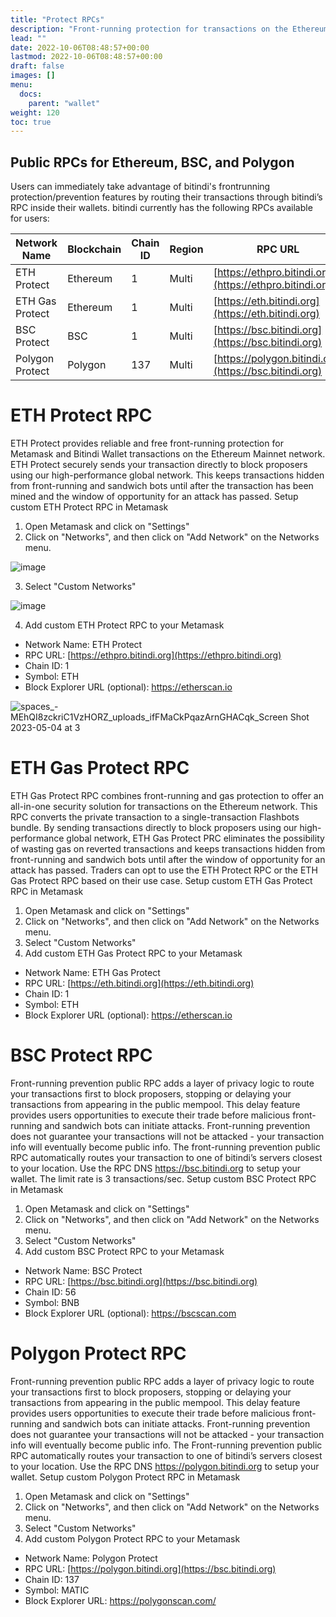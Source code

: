 ```yaml
---
title: "Protect RPCs"
description: "Front-running protection for transactions on the Ethereum, BSC and Polygon Network."
lead: ""
date: 2022-10-06T08:48:57+00:00
lastmod: 2022-10-06T08:48:57+00:00
draft: false
images: []
menu:
  docs:
    parent: "wallet"
weight: 120
toc: true
---
```

## Public RPCs for Ethereum, BSC, and Polygon

Users can immediately take advantage of bitindi's frontrunning protection/prevention features by routing their transactions through bitindi’s RPC inside their wallets. bitindi currently has the following RPCs available for users:

|  Network Name   | Blockchain  | Chain ID    | Region  | RPC URL  |
| ---------------  | -------------  |----------   | --------- | ----------- |
| ETH Protect   | Ethereum  |1  | Multi | [https://ethpro.bitindi.org](https://ethpro.bitindi.org) |
| ETH Gas Protect  | Ethereum  |1  | Multi | [https://eth.bitindi.org](https://eth.bitindi.org) |
| BSC Protect   | BSC  |1  | Multi | [https://bsc.bitindi.org](https://bsc.bitindi.org) |
| Polygon Protect  | Polygon  | 137  | Multi | [https://polygon.bitindi.org](https://bsc.bitindi.org) |


# ETH Protect RPC

ETH Protect provides reliable and free front-running protection for Metamask and Bitindi Wallet transactions on the Ethereum Mainnet network.
ETH Protect securely sends your transaction directly to block proposers using our high-performance global network. This keeps transactions hidden from front-running and sandwich bots until after the transaction has been mined and the window of opportunity for an attack has passed.
Setup custom ETH Protect RPC in Metamask
1. Open Metamask and click on "Settings"
2. Click on "Networks", and then click on "Add Network" on the Networks menu.
   
![image](https://github.com/bitindi/docs/assets/119077822/430da26f-7f1a-4162-a21d-f9381ebb5360)

3. Select "Custom Networks"
   
![image](https://github.com/bitindi/docs/assets/119077822/0004266f-a4ab-44aa-9194-e599dd01bba0)

4. Add custom ETH Protect RPC to your Metamask
- Network Name:  ETH Protect
- RPC URL: [https://ethpro.bitindi.org](https://ethpro.bitindi.org) 
- Chain ID: 1
- Symbol: ETH
- Block Explorer URL (optional): https://etherscan.io

![spaces_-MEhQI8zckriC1VzHORZ_uploads_ifFMaCkPqazArnGHACqk_Screen Shot 2023-05-04 at 3](https://github.com/bitindi/docs/assets/119077822/fbd3f3a0-4f4c-4b76-9dd5-77918c2929d2)


# ETH Gas Protect RPC

ETH Gas Protect RPC combines front-running and gas protection to offer an all-in-one security solution for transactions on the Ethereum network. This RPC converts the private transaction to a single-transaction Flashbots bundle. By sending transactions directly to block proposers using our high-performance global network, ETH Gas Protect PRC eliminates the possibility of wasting gas on reverted transactions and keeps transactions hidden from front-running and sandwich bots until after the window of opportunity for an attack has passed. Traders can opt to use the ETH Protect RPC or the ETH Gas Protect RPC based on their use case.
Setup custom ETH Gas Protect RPC in Metamask
1. Open Metamask and click on "Settings"
2. Click on "Networks", and then click on "Add Network" on the Networks menu.
3. Select "Custom Networks"
4. Add custom ETH Gas Protect RPC to your Metamask
- Network Name:  ETH Gas Protect
- RPC URL: [https://eth.bitindi.org](https://eth.bitindi.org)
- Chain ID: 1
- Symbol: ETH
- Block Explorer URL (optional): https://etherscan.io

# BSC Protect RPC

Front-running prevention public RPC adds a layer of privacy logic to route your transactions first to block proposers, stopping or delaying your transactions from appearing in the public mempool. This delay feature provides users opportunities to execute their trade before malicious front-running and sandwich bots can initiate attacks. Front-running prevention does not guarantee your transactions will not be attacked - your transaction info will eventually become public info.
The front-running prevention public RPC automatically routes your transaction to one of bitindi’s servers closest to your location. Use the RPC DNS https://bsc.bitindi.org to setup your wallet.
The limit rate is 3 transactions/sec. 
Setup custom BSC Protect RPC in Metamask
1. Open Metamask and click on "Settings"
2. Click on "Networks", and then click on "Add Network" on the Networks menu.
3. Select "Custom Networks"
4. Add custom BSC Protect RPC to your Metamask
- Network Name:  BSC Protect
- RPC URL: [https://bsc.bitindi.org](https://bsc.bitindi.org)
- Chain ID: 56
- Symbol: BNB
- Block Explorer URL (optional): https://bscscan.com

# Polygon Protect RPC

Front-running prevention public RPC adds a layer of privacy logic to route your transactions first to block proposers, stopping or delaying your transactions from appearing in the public mempool. This delay feature provides users opportunities to execute their trade before malicious front-running and sandwich bots can initiate attacks. Front-running prevention does not guarantee your transactions will not be attacked - your transaction info will eventually become public info.
The Front-running prevention public RPC automatically routes your transaction to one of bitindi’s servers closest to your location. Use the RPC DNS https://polygon.bitindi.org to setup your wallet.
Setup custom Polygon Protect RPC in Metamask
1. Open Metamask and click on "Settings"
2. Click on "Networks", and then click on "Add Network" on the Networks menu.
3. Select "Custom Networks"
4. Add custom Polygon Protect RPC to your Metamask
- Network Name:  Polygon Protect
- RPC URL: [https://polygon.bitindi.org](https://bsc.bitindi.org)
- Chain ID: 137
- Symbol: MATIC
- Block Explorer URL: https://polygonscan.com/
